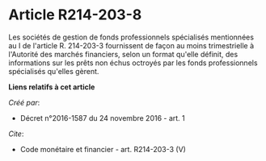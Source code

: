 # Article R214-203-8

Les sociétés de gestion de fonds professionnels spécialisés mentionnées au I de l'article R. 214-203-3 fournissent de façon
au moins trimestrielle à l'Autorité des marchés financiers, selon un format qu'elle définit, des informations sur les prêts
non échus octroyés par les fonds professionnels spécialisés qu'elles gèrent.

**Liens relatifs à cet article**

_Créé par_:

  - Décret n°2016-1587 du 24 novembre 2016 - art. 1

_Cite_:

  - Code monétaire et financier - art. R214-203-3 (V)
